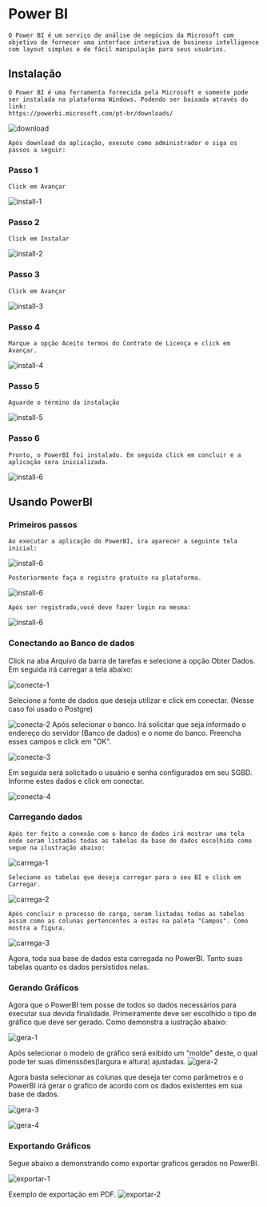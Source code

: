 # Power BI

    O Power BI é um serviço de análise de negócios da Microsoft com objetivo de fornecer uma interface interativa de business intelligence com layout simples e de fácil manipulação para seus usuários.

## Instalação

    O Power BI é uma ferramenta fornecida pela Microsoft e somente pode ser instalada na plataforma Windows. Podendo ser baixada através do link:  
    https://powerbi.microsoft.com/pt-br/downloads/
  
  ![download](/imagens/download.png)
  
    Após download da aplicação, execute como administrador e siga os passos a seguir:
  
  ### Passo 1

    Click em Avançar
  
  ![install-1](/imagens/install-1.png)

  ### Passo 2
    Click em Instalar

  ![install-2](/imagens/install-2.png)

  ### Passo 3
    Click em Avançar

  ![install-3](/imagens/install-3.png)
  ### Passo 4
    Marque a opção Aceito termos do Contrato de Licença e click em Avançar.

  ![install-4](/imagens/install-4.png)
  ### Passo 5
    Aguarde o término da instalação

  ![install-5](/imagens/install-5.png)
  ### Passo 6
    Pronto, o PowerBI foi instalado. Em seguida click em concluir e a aplicação sera inicializada.
  ![install-6](/imagens/install-6.png)


## Usando PowerBI

### Primeiros passos
    Ao executar a aplicação do PowerBI, ira aparecer a seguinte tela inicial:
  ![install-6](/imagens/home.png)

    Posteriormente faça o registro gratuito na plataforma.
  ![install-6](/imagens/register.png)
  
    Após ser registrado,você deve fazer login na mesma:
  ![install-6](/imagens/login.png)


### Conectando ao Banco de dados
  Click na aba Arquivo da barra de tarefas e selecione a opção Obter Dados. Em seguida irá carregar a tela abaixo:

![conecta-1](/imagens/obter-dados-1.png)

  Selecione a fonte de dados que deseja utilizar e click em conectar. (Nesse caso foi usado o Postgre)


![conecta-2](/imagens/obter-dados-2.png)
  Após selecionar o banco. Irá solicitar que seja informado o endereço do servidor (Banco de dados) e o nome do banco. Preencha esses campos e click em "OK".

![conecta-3](/imagens/obter-dados-3.png)

  Em seguida será solicitado o usuário e senha configurados em seu SGBD. Informe estes dados e click em conectar.

![conecta-4](/imagens/obter-dados-4.png)


### Carregando dados
    Após ter feito a conexão com o banco de dados irá mostrar uma tela onde seram listadas todas as tabelas da base de dados escolhida como segue na ilustração abaixo:

  ![carrega-1](/imagens/obter-dados-5.png)

    Selecione as tabelas que deseja carregar para o seu BI e click em Carregar.

  ![carrega-2](/imagens/obter-dados-7.png)

    Após concluir o processo de carga, seram listadas todas as tabelas assim como as colunas pertencentes a estas na paleta "Campos". Como mostra a figura.
  ![carrega-3](/imagens/obter-dados-8.png)

  Agora, toda sua base de dados esta carregada no PowerBI. Tanto suas tabelas quanto os dados persistidos nelas.

### Gerando Gráficos
  Agora que o PowerBI tem posse de todos so dados necessários para executar sua devida finalidade. Primeiramente deve ser escolhido o tipo de gráfico que deve ser gerado. Como demonstra a iustração abaixo:

![gera-1](/imagens/gera-1.png)

  Após selecionar o modelo de gráfico será exibido um "molde" deste, o qual pode ter suas dimenssões(largura e altura) ajustadas.
![gera-2](/imagens/gera-2.png)

  Agora basta selecionar as colunas que deseja ter como parâmetros e o PowerBI irá gerar o grafico de acordo com os dados existentes em sua base de dados.

![gera-3](/imagens/gera-3.png)

![gera-4](/imagens/gera-4.png)

### Exportando Gráficos

  Segue abaixo a demonstrando como exportar graficos gerados no PowerBI.

![exportar-1](/imagens/exportar.png)

  Exemplo de exportação em PDF.
![exportar-2](/imagens/pdf-export.png)
